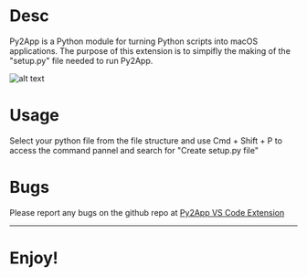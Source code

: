 # Desc

Py2App is a Python module for turning Python scripts into macOS applications. The purpose of this extension is to simpifly the making of the "setup.py" file needed to run Py2App. 

![alt text](gif.gif)

# Usage
Select your python file from the file structure and use Cmd + Shift + P to access the command pannel and search for "Create setup.py file"

# Bugs
Please report any bugs on the github repo at
[Py2App VS Code Extension](https://github.com/CoderEgloo/py2app)

---
# **Enjoy!**
